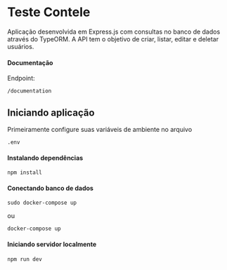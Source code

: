 <h1> Teste Contele </h1>

<p> Aplicação desenvolvida em Express.js com consultas no banco de dados através do TypeORM. A API tem o objetivo de criar, listar, editar e deletar usuários. </p>

<h4> Documentação </h4>
<p> Endpoint: </p>

```
/documentation
```

<h2> Iniciando aplicação </h2>

<p> Primeiramente configure suas variáveis de ambiente no arquivo </p> 

``` .env ``` 

<h4> Instalando dependências </h4>

```
npm install
```

<h4> Conectando banco de dados </h4>

```
sudo docker-compose up
```

<p> ou </p>

```
docker-compose up
```

<h4> Iniciando servidor localmente </h4>

```
npm run dev
```
